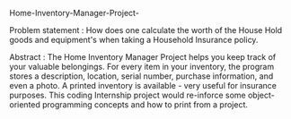 Home-Inventory-Manager-Project-


Problem statement : How does one calculate the worth of the House Hold goods and equipment's when taking a Household Insurance policy.



Abstract : The Home Inventory Manager Project helps you keep track of your valuable belongings. For every item in your inventory, the program stores a description, location, serial number, purchase information, and even a photo. A printed inventory is available - very useful for insurance purposes. This coding Internship project would re-inforce some object-oriented programming concepts and how to print from a project.
